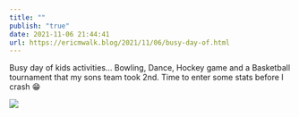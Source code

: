 ```yaml
---
title: ""
publish: "true"
date: 2021-11-06 21:44:41
url: https://ericmwalk.blog/2021/11/06/busy-day-of.html
---
```


Busy day of kids activities… Bowling, Dance, Hockey game and a Basketball tournament that my sons team took 2nd. Time to enter some stats before I crash 😁


![](https://ericmwalk.blog/uploads/2021/326e29acc2.jpg)